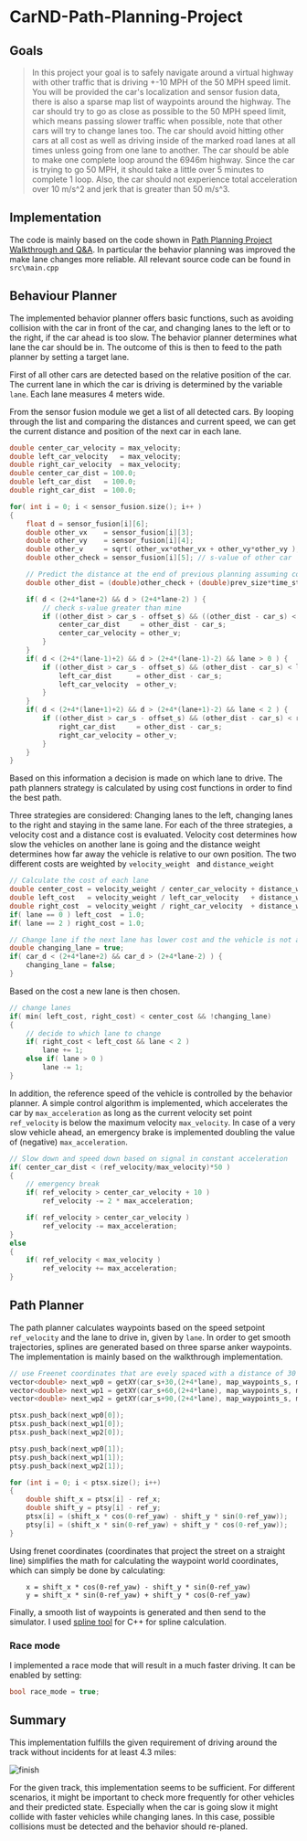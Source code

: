 # CarND-Path-Planning-Project

## Goals
> In this project your goal is to safely navigate around a virtual highway with other traffic that is driving +-10 MPH of the 50 MPH speed limit. You will be provided the car's localization and sensor fusion data, there is also a sparse map list of waypoints around the highway. The car should try to go as close as possible to the 50 MPH speed limit, which means passing slower traffic when possible, note that other cars will try to change lanes too. The car should avoid hitting other cars at all cost as well as driving inside of the marked road lanes at all times unless going from one lane to another. The car should be able to make one complete loop around the 6946m highway. Since the car is trying to go 50 MPH, it should take a little over 5 minutes to complete 1 loop. Also, the car should not experience total acceleration over 10 m/s^2 and jerk that is greater than 50 m/s^3.

## Implementation


The code is mainly based on the code shown in [Path Planning Project Walkthrough and Q&A](https://classroom.udacity.com/nanodegrees/nd013/parts/6047fe34-d93c-4f50-8336-b70ef10cb4b2/modules/27800789-bc8e-4adc-afe0-ec781e82ceae/lessons/23add5c6-7004-47ad-b169-49a5d7b1c1cb/concepts/3bdfeb8c-8dd6-49a7-9d08-beff6703792d). In particular the behavior planning was improved the make lane changes more reliable. All relevant source code can be found in `src\main.cpp`

## Behaviour Planner

The implemented behavior planner offers basic functions, such as avoiding collision with the car in front of the car, and changing lanes to the left or to the right, if the car ahead is too slow. The behavior planner determines what lane the car should be in. The outcome of this is then to feed to the path planner by setting a target lane.

First of all other cars are detected based on the relative position of the car.
The current lane in which the car is driving is determined by the variable `lane`.
Each lane measures 4 meters wide.

From the sensor fusion module we get a list of all detected cars. By looping through the list and comparing the distances and current speed, we can get the current distance and position of the next car in each lane.

```c++
double center_car_velocity = max_velocity;
double left_car_velocity   = max_velocity;
double right_car_velocity  = max_velocity;
double center_car_dist = 100.0;
double left_car_dist   = 100.0;
double right_car_dist  = 100.0;

for( int i = 0; i < sensor_fusion.size(); i++ )
{
    float d = sensor_fusion[i][6];
    double other_vx    = sensor_fusion[i][3];
    double other_vy    = sensor_fusion[i][4];
    double other_v     = sqrt( other_vx*other_vx + other_vy*other_vy );
    double other_check = sensor_fusion[i][5]; // s-value of other car

    // Predict the distance at the end of previous planning assuming constant velocity
    double other_dist = (double)other_check + (double)prev_size*time_step*other_v;

    if( d < (2+4*lane+2) && d > (2+4*lane-2) ) {
        // check s-value greater than mine
        if ((other_dist > car_s - offset_s) && ((other_dist - car_s) < center_car_dist) ) {
            center_car_dist     = other_dist - car_s;
            center_car_velocity = other_v;
        }
    }
    if( d < (2+4*(lane-1)+2) && d > (2+4*(lane-1)-2) && lane > 0 ) {
        if ((other_dist > car_s - offset_s) && (other_dist - car_s) < left_car_dist) {
            left_car_dist      = other_dist - car_s;
            left_car_velocity  = other_v;
        }
    }
    if( d < (2+4*(lane+1)+2) && d > (2+4*(lane+1)-2) && lane < 2 ) {
        if ((other_dist > car_s - offset_s) && (other_dist - car_s) < right_car_dist) {
            right_car_dist     = other_dist - car_s;
            right_car_velocity = other_v;
        }
    }
}
```

Based on this information a decision is made on which lane to drive.
The path planners strategy is calculated by using cost functions in order to find the best path.

Three strategies are considered: Changing lanes to the left, changing lanes to the right and staying in the same lane. For each of the three strategies, a velocity cost and a distance cost is evaluated. Velocity cost determines how slow the vehicles on another lane is going and the distance weight determines how far away the vehicle is relative to our own position.
The two different costs are weighted by `velocity_weight ` and `distance_weight `

```c++
// Calculate the cost of each lane
double center_cost = velocity_weight / center_car_velocity + distance_weight / abs(center_car_dist);
double left_cost   = velocity_weight / left_car_velocity   + distance_weight / abs(left_car_dist);
double right_cost  = velocity_weight / right_car_velocity  + distance_weight / abs(right_car_dist);
if( lane == 0 ) left_cost  = 1.0;
if( lane == 2 ) right_cost = 1.0;

// Change lane if the next lane has lower cost and the vehicle is not already changing lanes
double changing_lane = true;
if( car_d < (2+4*lane+2) && car_d > (2+4*lane-2) ) {
    changing_lane = false;
}

```

Based on the cost a new lane is then chosen.

```c++
// change lanes
if( min( left_cost, right_cost) < center_cost && !changing_lane)
{
    // decide to which lane to change
    if( right_cost < left_cost && lane < 2 )
        lane += 1;
    else if( lane > 0 )
        lane -= 1;
}
```


In addition, the reference speed of the vehicle is controlled by the behavior planner. A simple control algorithm is implemented, which accelerates the car by `max_acceleration` as long as the current velocity set point `ref_velocity` is below the maximum velocity `max_velocity`. In case of a very slow vehicle ahead, an emergency brake is implemented doubling the value of (negative) `max_acceleration`.

```c++
// Slow down and speed down based on signal in constant acceleration
if( center_car_dist < (ref_velocity/max_velocity)*50 )
{
    // emergency break
    if( ref_velocity > center_car_velocity + 10 )
        ref_velocity -= 2 * max_acceleration;

    if( ref_velocity > center_car_velocity )
        ref_velocity -= max_acceleration;
}
else
{
    if( ref_velocity < max_velocity )
        ref_velocity += max_acceleration;
}
```

## Path Planner

The path planner calculates waypoints based on the speed setpoint `ref_velocity` and the lane to drive in, given by `lane`. In order to get smooth trajectories, splines are generated based on three sparse anker waypoints. The implementation is mainly based on the walkthrough implementation.

```c++
// use Freenet coordinates that are evely spaced with a distance of 30
vector<double> next_wp0 = getXY(car_s+30,(2+4*lane), map_waypoints_s, map_waypoints_x, map_waypoints_y);
vector<double> next_wp1 = getXY(car_s+60,(2+4*lane), map_waypoints_s, map_waypoints_x, map_waypoints_y);
vector<double> next_wp2 = getXY(car_s+90,(2+4*lane), map_waypoints_s, map_waypoints_x, map_waypoints_y);

ptsx.push_back(next_wp0[0]);
ptsx.push_back(next_wp1[0]);
ptsx.push_back(next_wp2[0]);

ptsy.push_back(next_wp0[1]);
ptsy.push_back(next_wp1[1]);
ptsy.push_back(next_wp2[1]);

for (int i = 0; i < ptsx.size(); i++)
{
    double shift_x = ptsx[i] - ref_x;
    double shift_y = ptsy[i] - ref_y;
    ptsx[i] = (shift_x * cos(0-ref_yaw) - shift_y * sin(0-ref_yaw));
    ptsy[i] = (shift_x * sin(0-ref_yaw) + shift_y * cos(0-ref_yaw));
}
```

Using frenet coordinates (coordinates that project the street on a straight line) simplifies the math for calculating the waypoint world coordinates, which can simply be done by calculating:

```
    x = shift_x * cos(0-ref_yaw) - shift_y * sin(0-ref_yaw)
    y = shift_x * sin(0-ref_yaw) + shift_y * cos(0-ref_yaw)
```

Finally, a smooth list of waypoints is generated and then send to the simulator. I used [spline tool](http://kluge.in-chemnitz.de/opensource/spline/) for C++ for spline calculation.

### Race mode

I implemented a race mode that will result in a much faster driving. It can be enabled by setting:

```c++
bool race_mode = true;
```

## Summary

This implementation fulfills the given requirement of driving around the track without incidents for at least 4.3 miles:

![finish](./img/finish.png)

For the given track, this implementation seems to be sufficient.
For different scenarios, it might be important to check more frequently for other vehicles and their predicted state. Especially when the car is going slow it might collide with faster vehicles while changing lanes. In this case, possible collisions must be detected and the behavior should re-planed.
